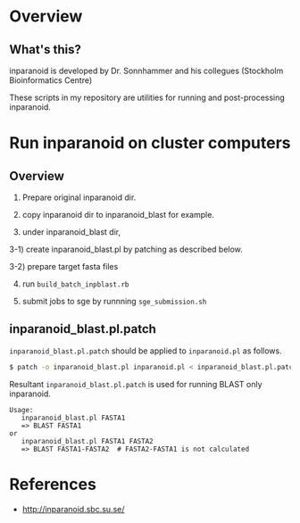 # Overview

## What's this?

inparanoid is developed by Dr. Sonnhammer and his collegues (Stockholm Bioinformatics Centre)

These scripts in my repository are utilities for running and post-processing inparanoid.

# Run inparanoid on cluster computers

## Overview

1) Prepare original inparanoid dir.

2) copy inparanoid dir to inparanoid_blast for example.

3) under inparanoid_blast dir, 

3-1) create inparanoid_blast.pl by patching as described below.

3-2) prepare target fasta files

4) run `build_batch_inpblast.rb`

5) submit jobs to sge by runnning `sge_submission.sh`

## inparanoid_blast.pl.patch

`inparanoid_blast.pl.patch` should be applied to ``inparanoid.pl`` as follows.

```bash
$ patch -o inparanoid_blast.pl inparanoid.pl < inparanoid_blast.pl.patch
```

Resultant ``inparanoid_blast.pl.patch`` is used for running BLAST only inparanoid.

```
Usage:
   inparanoid_blast.pl FASTA1
   => BLAST FASTA1
or
   inparanoid_blast.pl FASTA1 FASTA2
   => BLAST FASTA1-FASTA2  # FASTA2-FASTA1 is not calculated
```

# References

- http://inparanoid.sbc.su.se/
